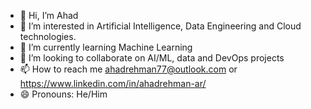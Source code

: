 - 👋 Hi, I’m Ahad
- 👀 I’m interested in Artificial Intelligence, Data Engineering and Cloud technologies.
- 🌱 I’m currently learning Machine Learning
- 💞️ I’m looking to collaborate on AI/ML, data and DevOps projects
- 📫 How to reach me ahadrehman77@outlook.com or https://www.linkedin.com/in/ahadrehman-ar/
- 😄 Pronouns: He/Him

<!---
Ahad07AR/Ahad07AR is a ✨ special ✨ repository because its `README.md` (this file) appears on your GitHub profile.
You can click the Preview link to take a look at your changes.
--->
